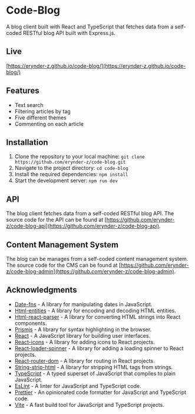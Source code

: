 # Code-Blog

A blog client built with React and TypeScript that fetches data from a self-coded RESTful blog API built with Express.js.

## Live

[https://erynder-z.github.io/code-blog/](https://erynder-z.github.io/code-blog/)

## Features

- Text search
- Filtering articles by tag
- Five different themes
- Commenting on each article

## Installation

1.  Clone the repository to your local machine: `git clone https://github.com/erynder-z/code-blog.git`
2.  Navigate to the project directory: `cd code-blog`
3.  Install the required dependencies: `npm install`
4.  Start the development server: `npm run dev`

## API

The blog client fetches data from a self-coded RESTful blog API. The source code for the API can be found at [https://github.com/erynder-z/code-blog-api](https://github.com/erynder-z/code-blog-api).

## Content Management System

The blog can be manages from a self-coded content management system. The source code for the CMS can be found at [https://github.com/erynder-z/code-blog-admin](https://github.com/erynder-z/code-blog-admin).

## Acknowledgments

- [Date-fns](https://date-fns.org/) - A library for manipulating dates in JavaScript.
- [Html-entities](https://github.com/mdevils/node-html-entities) - A library for encoding and decoding HTML entities.
- [Html-react-parser](https://github.com/remarkablemark/html-react-parser) - A library for converting HTML strings into React components.
- [Prismjs](https://prismjs.com/) - A library for syntax highlighting in the browser.
- [React](https://reactjs.org/) - A JavaScript library for building user interfaces.
- [React-icons](https://github.com/react-icons/react-icons) - A library for adding icons to React projects.
- [React-loader-spinner](https://github.com/mhnpd/react-loader-spinner) - A library for adding a loading spinner to React projects.
- [React-router-dom](https://github.com/ReactTraining/react-router/tree/master/packages/react-router-dom) - A library for routing in React projects.
- [String-strip-html](https://github.com/vkurchatkin/string-strip-html) - A library for stripping HTML tags from strings.
- [TypeScript](https://www.typescriptlang.org/) - A typed superset of JavaScript that compiles to plain JavaScript.
- [EsLint](https://eslint.org/) - A linter for JavaScript and TypeScript code.
- [Prettier](https://prettier.io/) - An opinionated code formatter for JavaScript and TypeScript code.
- [Vite](https://vite.dev/) - A fast build tool for JavaScript and TypeScript projects.
